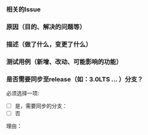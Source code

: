 ### 相关的Issue


### 原因（目的、解决的问题等）


### 描述（做了什么，变更了什么）


### 测试用例（新增、改动、可能影响的功能）


### 是否需要同步至release（如：3.0LTS ... ）分支？

必须选择一项:
- [ ] 是，需要同步的分支：
- [ ] 否

理由：


